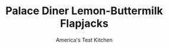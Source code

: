 ---
layout: ../../layouts/MarkdownPostLayout.astro
title: Palace Diner Lemon-Buttermilk Flapjacks
author: America's Test Kitchen
pubDate: 2023-03-15
description: "These ultrafluffy pancakes are a lemony twist on a diner classic."
image_url: https://res.cloudinary.com/hksqkdlah/image/upload/ar_1:1,c_fill,dpr_2.0,f_auto,fl_lossy.progressive.strip_profile,g_faces:auto,q_auto:low,w_344/SFS_PalaceDinerLemonButtermilkFlapjacks_143_vck8ok
tags: ["Desserts or Baked Goods","Vegetarian","Breakfast & Brunch"]
calories: 1530
protein: 9
carbohydrates: 52
fats: 
fiber: 1
ingredients: ["1⅓ cups (6⅔ ounces), all-purpose flour","¼ cup (1¾ ounces), sugar","¾ teaspoon, baking soda","½ teaspoon, baking powder","½ teaspoon, table salt","1⅓ cups (10⅔ ounces), buttermilk","1 , large egg plus 1 large egg yolk","1 teaspoon, grated lemon zest plus 4 teaspoons juice","3 tablespoons, unsalted butter, melted and cooled, plus extra butter for serving","½ teaspoon, vegetable oil",", Maple syrup"]
serves: 4
time: "50 minutes"
instructions: ["In large bowl, whisk together flour, sugar, baking soda, baking powder, and salt.","In medium bowl, whisk buttermilk, egg and egg yolk, and lemon zest and juice until combined. Add melted butter and whisk until well combined.","Add buttermilk mixture to flour mixture. Use rubber spatula to stir gently until just combined (batter should remain lumpy—do not overmix). Let batter sit for 10 minutes.","Meanwhile, add oil to large electric griddle or 12-inch nonstick skillet. Use paper towel to spread oil into thin, even coating over surface of griddle or skillet. Discard paper towel. Heat griddle to 350 degrees, or heat skillet over medium heat for 2 minutes.","When batter is ready, use ⅓-cup dry measuring cup to scoop ⅔ cup batter onto griddle. Use rubber spatula to scrape batter from cup and spread into 7-inch circle. Repeat 1 more time, leaving space between mounds of batter. If using skillet, cook only 1 flapjack at a time.","Cook until edges are set and first side is deep golden brown, 2 to 3 minutes. Use spatula to flip flapjacks and cook until second side is golden brown, 1 to 2 minutes.","Use spatula to transfer flapjacks to plates. Repeat portioning and cooking with remaining batter. Turn off heat. Serve with extra butter and maple syrup."]
nutrition: ["194 mg Potassium","220 mg Phosphorus","156 mg Calcium","2 mg Iron","21 mg Magnesium","447 mg Sodium","14 g Fat","2 mg Niacin (B3)","4 g Monounsaturated","1 g Polyunsaturated","3 mg Vitamin C","123 mg Cholesterol","8 g Saturated","1 g Fiber","72 µg Folic acid","30 µg Folate (food)","16 g Sugars","1 µg Vitamin K","89 g Water","52 g Carbs","154 µg Folate equivalent (total)","9 g Protein","136 µg Vitamin A","382 kcal Energy","12 g Sugars, added","1530 calories"]
notes: "To use a stovetop griddle, place it over two burners, brush it with oil, and heat it over low heat for 5 minutes. Increase the heat to medium and let it heat for 1 minute before cooking the flapjacks."
---